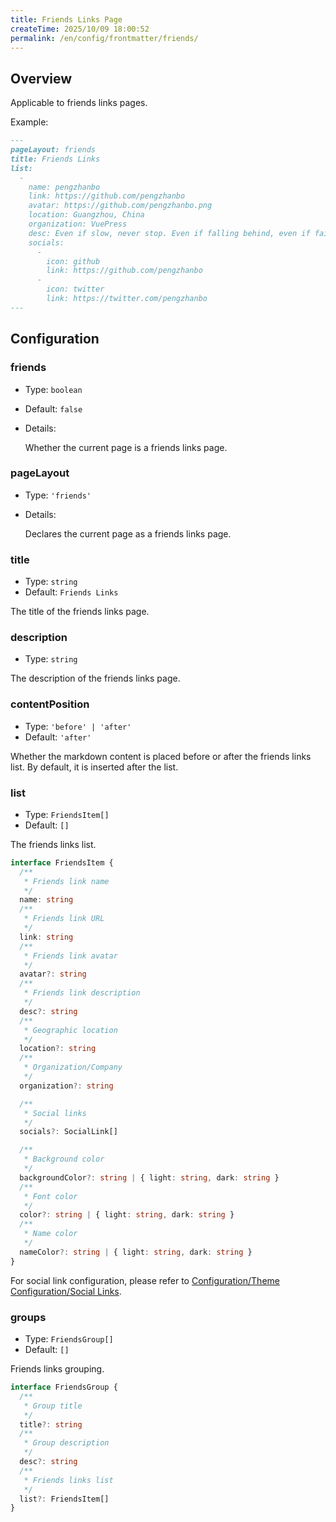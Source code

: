 ```yaml
---
title: Friends Links Page
createTime: 2025/10/09 18:00:52
permalink: /en/config/frontmatter/friends/
---
```


## Overview

Applicable to friends links pages.

Example:

```md
---
pageLayout: friends
title: Friends Links
list:
  -
    name: pengzhanbo
    link: https://github.com/pengzhanbo
    avatar: https://github.com/pengzhanbo.png
    location: Guangzhou, China
    organization: VuePress
    desc: Even if slow, never stop. Even if falling behind, even if failing, one must be able to reach the goal they aspire to.
    socials:
      -
        icon: github
        link: https://github.com/pengzhanbo
      -
        icon: twitter
        link: https://twitter.com/pengzhanbo
---
```

## Configuration

### friends <Badge type="warning" text="Deprecated" />

- Type: `boolean`
- Default: `false`
- Details:

  Whether the current page is a friends links page.

### pageLayout

- Type: `'friends'`
- Details:

  Declares the current page as a friends links page.

### title

- Type: `string`
- Default: `Friends Links`

The title of the friends links page.

### description

- Type: `string`

The description of the friends links page.

### contentPosition <Badge text="New" />

- Type: `'before' | 'after'`
- Default: `'after'`

Whether the markdown content is placed before or after the friends links list. By default, it is inserted after the list.

### list

- Type: `FriendsItem[]`
- Default: `[]`

The friends links list.

```ts
interface FriendsItem {
  /**
   * Friends link name
   */
  name: string
  /**
   * Friends link URL
   */
  link: string
  /**
   * Friends link avatar
   */
  avatar?: string
  /**
   * Friends link description
   */
  desc?: string
  /**
   * Geographic location
   */
  location?: string
  /**
   * Organization/Company
   */
  organization?: string

  /**
   * Social links
   */
  socials?: SocialLink[]

  /**
   * Background color
   */
  backgroundColor?: string | { light: string, dark: string }
  /**
   * Font color
   */
  color?: string | { light: string, dark: string }
  /**
   * Name color
   */
  nameColor?: string | { light: string, dark: string }
}
```

For social link configuration, please refer to [Configuration/Theme Configuration/Social Links](../../config/theme.md#social).

### groups

- Type: `FriendsGroup[]`
- Default: `[]`

Friends links grouping.

```ts
interface FriendsGroup {
  /**
   * Group title
   */
  title?: string
  /**
   * Group description
   */
  desc?: string
  /**
   * Friends links list
   */
  list?: FriendsItem[]
}
```
